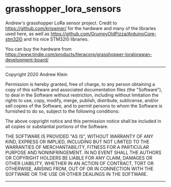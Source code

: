 # grasshopper_lora_sensors

Andrew's grasshopper LoRa sensor project. Credit to https://github.com/kriswiner/ for the hardware and many of the libraries used here, as well as https://github.com/GrumpyOldPizza/ArduinoCore-stm32l0 and his nice STM32l0 libraries.

You can buy the hardware from https://www.tindie.com/products/tleracorp/grasshopper-loralorawan-development-board/

************************************
Copyright 2020 Andrew Klein

Permission is hereby granted, free of charge, to any person obtaining a copy of this software and associated documentation files (the "Software"), to deal in the Software without restriction, including without limitation the rights to use, copy, modify, merge, publish, distribute, sublicense, and/or sell copies of the Software, and to permit persons to whom the Software is furnished to do so, subject to the following conditions:

The above copyright notice and this permission notice shall be included in all copies or substantial portions of the Software.

THE SOFTWARE IS PROVIDED "AS IS", WITHOUT WARRANTY OF ANY KIND, EXPRESS OR IMPLIED, INCLUDING BUT NOT LIMITED TO THE WARRANTIES OF MERCHANTABILITY, FITNESS FOR A PARTICULAR PURPOSE AND NONINFRINGEMENT. IN NO EVENT SHALL THE AUTHORS OR COPYRIGHT HOLDERS BE LIABLE FOR ANY CLAIM, DAMAGES OR OTHER LIABILITY, WHETHER IN AN ACTION OF CONTRACT, TORT OR OTHERWISE, ARISING FROM, OUT OF OR IN CONNECTION WITH THE SOFTWARE OR THE USE OR OTHER DEALINGS IN THE SOFTWARE.
************************************
